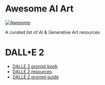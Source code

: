 # Awesome AI Art
[![Awesome](https://awesome.re/badge.svg)](https://awesome.re)

A curated list of AI & Generative Art resources


# DALL•E 2
- [DALLE 2 prompt book](https://dallery.gallery/wp-content/uploads/2022/07/The-DALL%C2%B7E-2-prompt-book.pdf)
- [DALLE 2 resources](https://dalledictionary.notion.site/dalledictionary/DALL-E-DICTIONARY-2ec3dd6dc2184a45a9b6b4b8a021f0a6)
- [DALLE 2 prompt guide](https://docs.google.com/document/d/11WlzjBT0xRpQhP9tFMtxzd0q6ANIdHPUBkMV-YB043U/edit)
